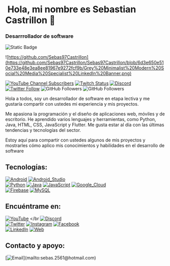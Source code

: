 # ![]() Hola, mi nombre es Sebastian Castrillon 👋
### Desarrrollador de software

![Static Badge](https://img.shields.io/badge/%22hola%22)


![https://github.com/Sebas97Castrillon](https://github.com/Sebas97Castrillon/Sebas97Castrillon/blob/6d3e650e510e733e48e3ea8ee81967e9272fcf9b/Grey%20Minimalist%20Modern%20Social%20Media%20Specialist%20LinkedIn%20Banner.png)

[![YouTube Channel Subscribers](https://img.shields.io/youtube/channel/subscribers/UCxPD7bsocoAMq8Dj18kmGyQ?style=social)]()
[![Twitch Status](https://img.shields.io/twitch/status/mouredev?style=social)]()
[![Discord](https://img.shields.io/discord/729672926432985098?style=social&label=Discord&logo=discord)]()
[![Twitter Follow](https://img.shields.io/twitter/follow/mouredev?style=social)]()
![GitHub Followers](https://img.shields.io/github/followers/mouredev?style=social)
![GitHub Followers](https://img.shields.io/github/stars/mouredev?style=social)

Hola a todos, soy un desarrollador de software en etapa lectiva y me gustaría compartir con ustedes mi experiencia y mis proyectos. 

Me apasiona la programación y el diseño de aplicaciones web, móviles y de escritorio. He aprendido varios lenguajes y herramientas, como Python, Java, HTML, CSS, JavaScript y Flutter. Me gusta estar al día con las últimas tendencias y tecnologías del sector. 

Estoy aquí para compartir con ustedes algunos de mis proyectos y mostrarles cómo aplico mis conocimientos y habilidades en el desarrollo de software

## Tecnologías:
[![Android](https://img.shields.io/badge/Android-3DDC84?style=for-the-badge&logo=android&logoColor=white&labelColor=101010)]()
[![Android_Studio](https://img.shields.io/badge/Android_Studio-3DDC84?style=for-the-badge&logo=android-studio&logoColor=white&labelColor=101010)]()
</br>
[![Python](https://img.shields.io/badge/Python-yellow?style=for-the-badge&logo=python&logoColor=white&labelColor=101010)]()
[![Java](https://img.shields.io/badge/Java-007396?style=for-the-badge&logo=java&logoColor=white&labelColor=101010)]()
[![JavaScript](https://img.shields.io/badge/JavaScript-F7DF1E?style=for-the-badge&logo=javascript&logoColor=white&labelColor=101010)]()
[![Google_Cloud](https://img.shields.io/badge/Google_Cloud-4285F4?style=for-the-badge&logo=googlecloud&logoColor=white&labelColor=101010)]()
</br>
[![Firebase](https://img.shields.io/badge/Firebase-FFCA28?style=for-the-badge&logo=firebase&logoColor=white&labelColor=101010)]()
[![MySQL](https://img.shields.io/badge/MySQL-4479A1?style=for-the-badge&logo=mysql&logoColor=white&labelColor=101010)]()
</br>

## Encuéntrame en:

[![YouTube](https://img.shields.io/badge/YouTube-Mouredev_TV-FF0000?style=for-the-badge&logo=youtube&logoColor=white&labelColor=101010)](https://www.youtube.com/channel/UCsLwfNIu3k5nk3RwX_3Q_Sg)
</br
[![Discord](https://img.shields.io/badge/Discord-mouredev-5865F2?style=for-the-badge&logo=discord&logoColor=white&labelColor=101010)]()
</br>
[![Twitter](https://img.shields.io/badge/Twitter-@mouredev-1DA1F2?style=for-the-badge&logo=twitter&logoColor=white&labelColor=101010)]()
[![Instagram](https://img.shields.io/badge/Instagram-@mouredev-E4405F?style=for-the-badge&logo=instagram&logoColor=white&labelColor=101010)]()
[![Facebook](https://img.shields.io/badge/Facebook-@mouredev-1877F2?style=for-the-badge&logo=facebook&logoColor=white&labelColor=101010)]()
</br>
[![LinkedIn](https://img.shields.io/badge/LinkedIn-Brais_Moure-0077B5?style=for-the-badge&logo=linkedin&logoColor=white&labelColor=101010)]()
[![Web](https://img.shields.io/badge/Web-MoureDev.com-14a1f0?style=for-the-badge&logo=dev.to&logoColor=white&labelColor=101010)]()

## Contacto y apoyo:

[![Email](https://img.shields.io/badge/braismoure@mouredev.com-email_personal_(respuesta_lenta)-D14836?style=for-the-badge&logo=gmail&logoColor=white&labelColor=101010)](mailto:sebas.2561@hotmail.com)
